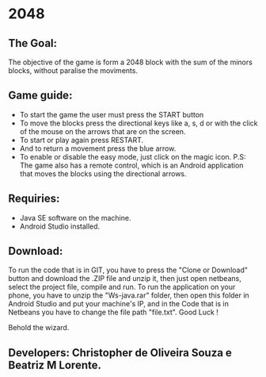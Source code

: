# 2048

 ## The Goal:
  The objective of the game is form a 2048 block with the sum of the minors blocks, without paralise the moviments.

 ## Game guide:
  * To start the game the user must press the START button
  * To move the blocks press the directional keys like a, s, d or with the click of the mouse on the arrows that are on the screen.
  * To start or play again press RESTART.
  * And to return a movement press the blue arrow.
  * To enable or disable the easy mode, just click on the magic icon.
  P.S: The game also has a remote control, which is an Android application that moves the blocks using the directional arrows.
  
  ## Requiries:
   * Java SE software on the machine.
   *  Android Studio installed.
  
  ## Download:
   To run the code that is in GIT, you have to press the "Clone or Download" button and download the .ZIP file and unzip it, then just open netbeans, select the project file, compile and run.
    To run the application on your phone, you have to unzip the "Ws-java.rar" folder, then open this folder in Android Studio and put your machine's IP, and in the Code that is in Netbeans you have to change the file path "file.txt".
    Good Luck !
    
  Behold the wizard.
    
## Developers: Christopher de Oliveira Souza e Beatriz M Lorente.
  
